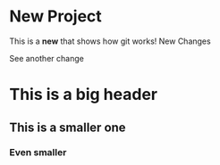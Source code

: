 # New Project

This is a **new** that shows how git works!
New Changes

See another change
# This is a big header
## This is a smaller one
### Even smaller
